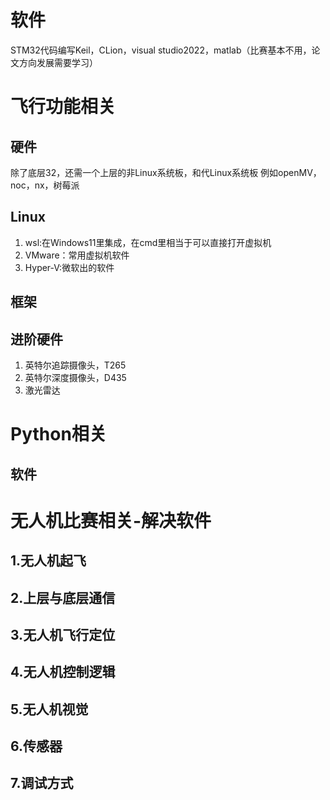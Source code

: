 # 软件
STM32代码编写Keil，CLion，visual studio2022，matlab（比赛基本不用，论文方向发展需要学习）
# 飞行功能相关
## 硬件
除了底层32，还需一个上层的非Linux系统板，和代Linux系统板
例如openMV，noc，nx，树莓派
## Linux
1. wsl:在Windows11里集成，在cmd里相当于可以直接打开虚拟机
2. VMware：常用虚拟机软件
3. Hyper-V:微软出的软件
## 框架
## 进阶硬件
1. 英特尔追踪摄像头，T265
2. 英特尔深度摄像头，D435
3. 激光雷达
# Python相关
## 软件
# 无人机比赛相关-解决软件
## 1.无人机起飞
## 2.上层与底层通信
## 3.无人机飞行定位
## 4.无人机控制逻辑
## 5.无人机视觉
## 6.传感器
## 7.调试方式